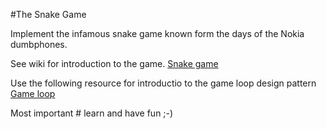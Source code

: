 #The Snake Game

Implement the infamous snake game known form the days of the Nokia dumbphones.

See wiki for introduction to the game. [Snake game](https://en.wikipedia.org/wiki/Snake_(video_game_genre))

Use the following resource for introductio to the game loop design pattern
[Game loop](https://gameprogrammingpatterns.com/game-loop.html)

Most important # learn and have fun ;-)
